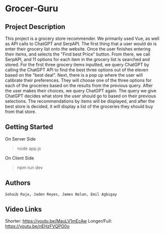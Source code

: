 # Grocer-Guru
## Project Description
This project is a grocery store recommender. We primarily used Vue, as well as API calls to ChatGPT and SerpAPI.
The first thing that a user would do is enter their grocery list onto the website.
Once the user finishes entering their items, and selects the "Find best Price" button.
From there, we call SerpAPI, and 11 options for each item in the grocery list is searched and stored.
For the first three grocery items inputted, we query ChatGPT by calling the ChatGPT API to find the best three options out of the eleven based on the "best deal".
Next, there is a pop up where the user will calibrate their preferences. They will choose one of the three options for each of the groceries based on the results from the previous query.
After the user makes their choices, we query ChatGPT again. The query we give ChatGPT decides what store the user should go to based on their previous selections.
The recommendations by items will be displayed, and after the best store is decided, it will display a list of the groceries they should buy from that store.

## Getting Started
On Server Side
>node app.js

On Client Side
>npm run dev
## Authors
```
Sohaib Raja, Jaden Reyes, James Nolan, Emil Agbigay
```

## Video Links
Shorter: https://youtu.be/MauLV1mEcAw
Longer/Full: https://youtu.be/nEHzFVQPG0o
